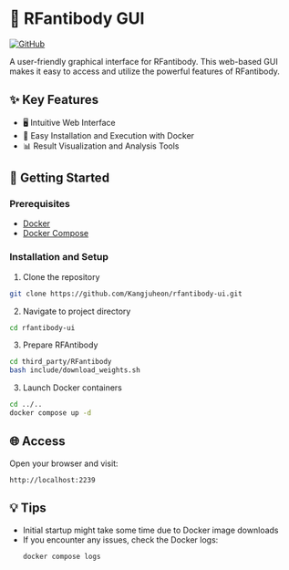 # 🧬 RFantibody GUI

[![GitHub](https://img.shields.io/badge/GitHub-RFantibody-blue?style=flat&logo=github)](https://github.com/RosettaCommons/RFantibody)

A user-friendly graphical interface for RFantibody. This web-based GUI makes it easy to access and utilize the powerful features of RFantibody.

## ✨ Key Features
- 🖥️ Intuitive Web Interface
- 🐳 Easy Installation and Execution with Docker
- 📊 Result Visualization and Analysis Tools

## 🚀 Getting Started

### Prerequisites
- [Docker](https://www.docker.com/get-started)
- [Docker Compose](https://docs.docker.com/compose/install/)

### Installation and Setup

1. Clone the repository
```bash
git clone https://github.com/Kangjuheon/rfantibody-ui.git
```

2. Navigate to project directory
```bash
cd rfantibody-ui
```

3. Prepare RFAntibody
```bash
cd third_party/RFantibody
bash include/download_weights.sh
```

3. Launch Docker containers
```bash
cd ../..
docker compose up -d
```

## 🌐 Access
Open your browser and visit:
```
http://localhost:2239
```

## 💡 Tips
- Initial startup might take some time due to Docker image downloads
- If you encounter any issues, check the Docker logs:
  ```bash
  docker compose logs
  ```